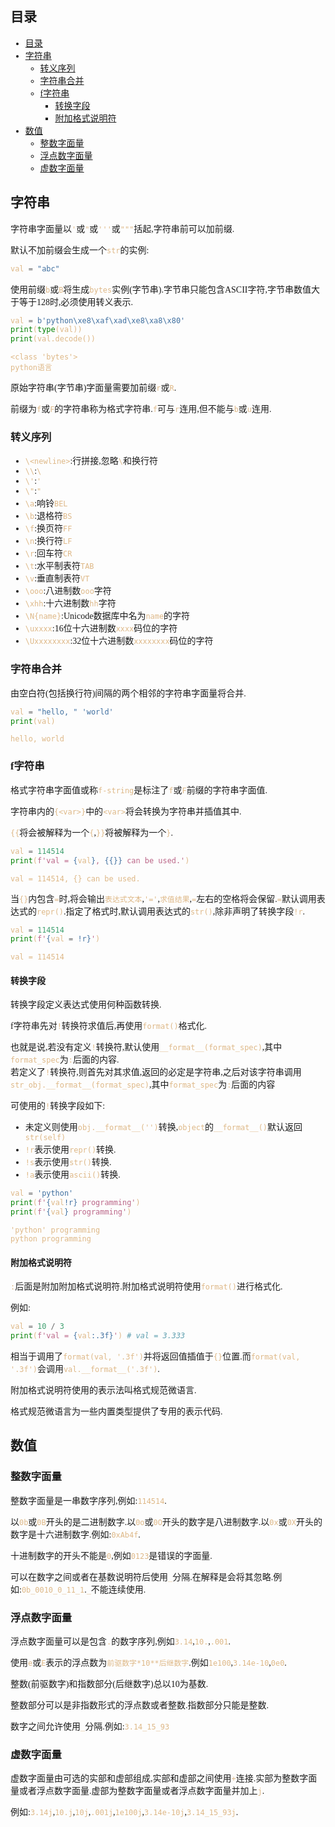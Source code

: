 
<style type="text/css">
    body {
        font-family: "cascadia code", 幼圆, 宋体;
    }
    code {
        color: burlywood;
    }
    .red_font {
        color: crimson;
    }
    .yellow_font {
        color: orange;
    }
</style>

## 目录

- [目录](#目录)
- [字符串](#字符串)
  - [转义序列](#转义序列)
  - [字符串合并](#字符串合并)
  - [f字符串](#f字符串)
    - [转换字段](#转换字段)
    - [附加格式说明符](#附加格式说明符)
- [数值](#数值)
  - [整数字面量](#整数字面量)
  - [浮点数字面量](#浮点数字面量)
  - [虚数字面量](#虚数字面量)

## 字符串

字符串字面量以`'`或`"`或`'''`或`"""`括起,字符串前可以加前缀.

默认不加前缀会生成一个`str`的实例:
```python
val = "abc"
```

使用前缀`b`或`B`将生成`bytes`实例(字节串).字节串只能包含ASCII字符,字节串数值大于等于128时,必须使用转义表示.

```python
val = b'python\xe8\xaf\xad\xe8\xa8\x80'
print(type(val))
print(val.decode())
```

```
<class 'bytes'>
python语言
```

原始字符串(字节串)字面量需要加前缀`r`或`R`.

前缀为`f`或`F`的字符串称为格式字符串.`f`可与`r`连用,但不能与`b`或`u`连用.

### 转义序列

- `\<newline>`:行拼接,忽略`\`和换行符
- `\\`:`\`
- `\'`:`'`
- `\"`:`"`
- `\a`:响铃`BEL`
- `\b`:退格符`BS`
- `\f`:换页符`FF`
- `\n`:换行符`LF`
- `\r`:回车符`CR`
- `\t`:水平制表符`TAB`
- `\v`:垂直制表符`VT`
- `\ooo`:八进制数`ooo`字符
- `\xhh`:十六进制数`hh`字符
- `\N{name}`:Unicode数据库中名为`name`的字符
- `\uxxxx`:16位十六进制数`xxxx`码位的字符
- `\Uxxxxxxxx`:32位十六进制数`xxxxxxxx`码位的字符

### 字符串合并

由空白符(包括换行符)间隔的两个相邻的字符串字面量将合并.

```python
val = "hello, " 'world'
print(val)
```

```
hello, world
```

### f字符串

格式字符串字面值或称`f-string`是标注了`f`或`F`前缀的字符串字面值.

字符串内的`{<var>}`中的`<var>`将会转换为字符串并插值其中.

`{{`将会被解释为一个`{`,`}}`将被解释为一个`}`.

```python
val = 114514
print(f'val = {val}, {{}} can be used.')
```

```
val = 114514, {} can be used.
```

当`{}`内包含`=`时,将会输出`表达式文本`,`'='`,`求值结果`,`=`左右的空格将会保留.`=`默认调用表达式的`repr()`.指定了格式时,默认调用表达式的`str()`,除非声明了转换字段`!r`.

```python
val = 114514
print(f'{val = !r}')
```

```
val = 114514
```

#### 转换字段

转换字段定义表达式使用何种函数转换.

f字符串先对`!`转换符求值后,再使用`format()`格式化.

也就是说,若没有定义`!`转换符,默认使用`__format__(format_spec)`,其中`format_spec`为`:`后面的内容.  
若定义了`!`转换符,则首先对其求值,返回的必定是字符串,之后对该字符串调用`str_obj.__format__(format_spec)`,其中`format_spec`为`:`后面的内容

可使用的`!`转换字段如下:

- 未定义则使用`obj.__format__('')`转换,`object`的`__format__()`默认返回`str(self)`
- `!r`表示使用`repr()`转换.
- `!s`表示使用`str()`转换.
- `!a`表示使用`ascii()`转换.

```python
val = 'python'
print(f'{val!r} programming')
print(f'{val} programming')
```

```
'python' programming
python programming
```

#### 附加格式说明符

`:`后面是附加附加格式说明符.附加格式说明符使用`format()`进行格式化.

例如:
```python
val = 10 / 3
print(f'val = {val:.3f}') # val = 3.333
```
相当于调用了`format(val, '.3f')`并将返回值插值于`{}`位置.而`format(val, '.3f')`会调用`val.__format__('.3f')`.

附加格式说明符使用的表示法叫格式规范微语言.

格式规范微语言为一些内置类型提供了专用的表示代码.

## 数值

### 整数字面量

整数字面量是一串数字序列,例如:`114514`.

以`0b`或`0B`开头的是二进制数字.以`0o`或`0O`开头的数字是八进制数字.以`0x`或`0X`开头的数字是十六进制数字.例如:`0xAb4f`.

十进制数字的开头不能是`0`,例如`0123`是错误的字面量.

可以在数字之间或者在基数说明符后使用`_`分隔.在解释是会将其忽略.例如:`0b_0010_0_11_1`.`_`不能连续使用.

### 浮点数字面量

浮点数字面量可以是包含`.`的数字序列,例如`3.14`,`10.`,`.001`.

使用`e`或`E`表示的浮点数为`前驱数字*10**后继数字`.例如`1e100`,`3.14e-10`,`0e0`.

整数(前驱数字)和指数部分(后继数字)总以10为基数.

整数部分可以是非指数形式的浮点数或者整数.指数部分只能是整数.

数字之间允许使用`_`分隔.例如:`3.14_15_93`

### 虚数字面量

虚数字面量由可选的实部和虚部组成,实部和虚部之间使用`+`连接.实部为整数字面量或者浮点数字面量.虚部为整数字面量或者浮点数字面量并加上`j`.

例如:`3.14j`,`10.j`,`10j`,`.001j`,`1e100j`,`3.14e-10j`,`3.14_15_93j`.





